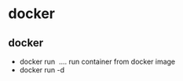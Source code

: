 # docker 

## docker 
- docker run <image> .... run container from docker image
- docker run -d <image>